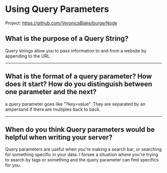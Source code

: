 # Using Query Parameters

Project: https://github.com/VeronicaBlake/burgerNode

## What is the purpose of a Query String?

Query strings allow you to pass information to and from a website by appending to the URL. 

---

## What is the format of a query parameter? How does it start? How do you distinguish between one parameter and the next?

a query parameter goes like "?key=value". They are separated by an ampersand if there are multiples back to back. 


---

## When do you think Query parameters would be helpful when writing your server?

Query parameters are useful when you're making a search bar, or searching for something specific in your data. I forsee a situation where you're trying to search by tags or something and the query parameter can find specifics for you. 
